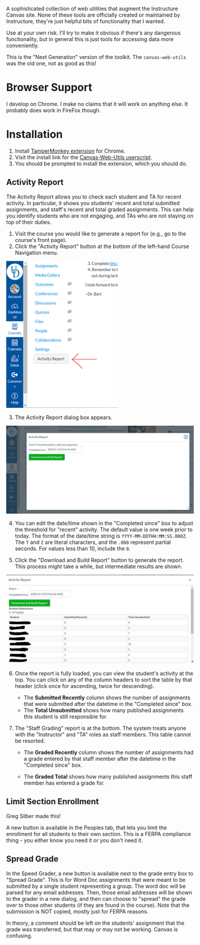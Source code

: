 A sophisticated collection of web utilities that augment the Instructure Canvas site. None of these tools are officially created or maintained by Instructure, they're just helpful bits of functionality that I wanted.

Use at your own risk. I'll try to make it obvious if there's any dangerous functionality, but in general this is just tools for accessing data more conveniently.

This is the "Next Generation" version of the toolkit. The `canvas-web-utils` was the old one, not as good as this!


# Browser Support

I develop on Chrome. I make no claims that it will work on anything else. It probably does work in FireFox though.

# Installation

1. Install [TamperMonkey extension](https://chrome.google.com/webstore/detail/tampermonkey/dhdgffkkebhmkfjojejmpbldmpobfkfo?hl=en) for Chrome.
2. Visit the install link for the [Canvas-Web-Utils userscript](https://github.com/UD-CIS-Teaching/canvas-web-utils/raw/master/dist/canvas-web-utils.user.js).
3. You should be prompted to install the extension, which you should do.

## Activity Report

The Activity Report allows you to check each student and TA for recent activity. In particular, it shows you students' recent and total submitted assignments, and staff's recent and total graded assignments. This can help you identify students who are not engaging, and TAs who are not staying on top of their duties.

1. Visit the course you would like to generate a report for (e.g., go to the course's front page).
2. Click the "Activity Report" button at the bottom of the left-hand Course Navigation menu.

<img src="docs/activity_report/activity_report_start.png" title="Activity Report Button in Course Navigation Menu" width="300px">

3. The Activity Report dialog box appears.

![Activity Report Dialog Box](docs/activity_report/activity_report_dialog.png)

4. You can edit the date/time shown in the "Completed since" box to adjust the threshold for "recent" activity. The default value is one week prior to today. The format of the date/time string is `YYYY-MM-DDTHH:MM:SS.000Z`. The `T` and `Z` are literal characters, and the `.000` represent partial seconds. For values less than 10, include the `0`.

5. Click the "Download and Build Report" button to generate the report. This process might take a while, but intermediate results are shown.

![Activity Report In Progress](docs/activity_report/activity_report_progress.png)

6. Once the report is fully loaded, you can view the student's activity at the top. You can click on any of the column headers to sort the table by that header (click once for ascending, twice for descending).
      * The **Submitted Recently** column shows the number of assignments that were submitted after the datetime in the "Completed since" box.
      * The **Total Unsubmitted** shows how many published assignments this student is still responsible for. 

7. The "Staff Grading" report is at the bottom. The system treats anyone with the "Instructor" and "TA" roles as staff members. This table cannot be resorted.
      * The **Graded Recently** column shows the number of assignments had a grade entered by that staff member after the datetime in the "Completed since" box.
  
      * The **Graded Total** shows how many published assignments this staff member has entered a grade for. 

## Limit Section Enrollment

Greg Silber made this!

A new button is available in the Peoples tab, that lets you limit the enrollment for all students to their own section. This is a FERPA compliance thing - you either know you need it or you don't need it.

## Spread Grade

In the Speed Grader, a new button is available next to the grade entry box to "Spread Grade". This is for Word Doc assignments that were meant to be submitted by a single student representing a group. The word doc will be parsed for any email addresses. Then, those email addresses will be shown to the grader in a new dialog, and then can choose to "spread" the grade over to those other students (if they are found in the course). Note that the submission is NOT copied, mostly just for FERPA reasons.

In theory, a comment should be left on the students' assignment that the grade was transferred, but that may or may not be working. Canvas is confusing.

